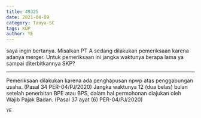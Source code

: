 ```yaml
---
title: 49325
date: 2021-04-09
category: Tanya-SC
tags: KUP
author: YE
---
```


saya ingin bertanya. Misalkan PT A sedang dilakukan pemeriksaan karena adanya merger. Untuk pemeriksaan ini jangka waktunya berapa lama ya sampai diterbitkannya SKP?

---

Pemeriksaan dilakukan karena ada penghapusan npwp atas penggabungan usaha. (Pasal 34 PER-04/PJ/2020) Jangka waktunya 12 (dua belas) bulan setelah penerbitan BPE atau BPS, dalam hal permohonan diajukan oleh Wajib Pajak Badan. (Pasal 37 ayat (6) PER-04/PJ/2020)

`YE`
